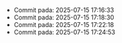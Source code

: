 
- Commit pada: 2025-07-15 17:16:33
- Commit pada: 2025-07-15 17:18:30
- Commit pada: 2025-07-15 17:22:18
- Commit pada: 2025-07-15 17:24:53
